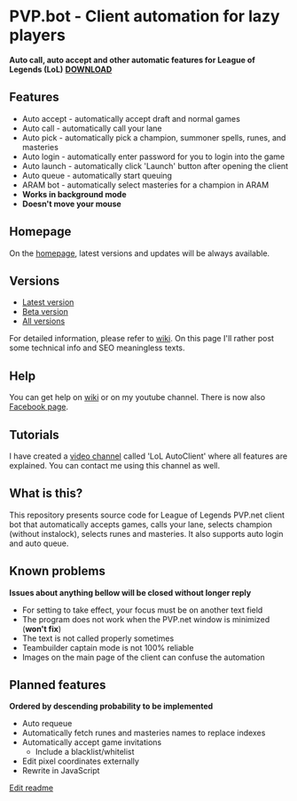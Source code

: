 

# PVP.bot - Client automation for lazy players
**Auto call, auto accept and other automatic features for League of Legends (LoL)**
**[DOWNLOAD](http://darker.github.io/auto-client/download/)**
## Features
 - Auto accept - automatically accept draft and normal games
 - Auto call - automatically call your lane
 - Auto pick - automatically pick a champion, summoner spells, runes, and masteries
 - Auto login - automatically enter password for you to login into the game
 - Auto launch - automatically click 'Launch' button after opening the client
 - Auto queue - automatically start queuing
 - ARAM bot - automatically select masteries for a champion in ARAM
 - **Works in background mode**
 - **Doesn't move your mouse**

## Homepage
On the [homepage](http://darker.github.io/auto-client/), latest versions and updates will be always available.

## Versions
- [Latest version](http://darker.github.io/auto-client/download/)
- [Beta version](http://darker.github.io/auto-client/download-beta/)
- [All versions](https://github.com/Darker/auto-client/releases)

For detailed information, please refer to [wiki](https://github.com/Darker/auto-client/wiki). On this page I'll
rather post some technical info and SEO meaningless texts.

## Help
You can get help on [wiki](https://github.com/Darker/auto-client/wiki) or on my youtube channel. There is now also [Facebook page](https://www.facebook.com/autoclient/).

## Tutorials
I have created a [video channel](https://www.youtube.com/channel/UCKBWfX3cbOy9xeBKPGwsx-g/videos) called 'LoL AutoClient' where all features are explained. You can contact me using this channel as well.

## What is this?
 This repository presents source code for League of Legends PVP.net client bot that automatically accepts games, calls your lane, selects champion (without instalock), selects runes and masteries. It also supports auto login and auto queue.

## Known problems
**Issues about anything bellow will be closed without longer reply**

 - For setting to take effect, your focus must be on another text field
 - The program does not work when the PVP.net window is minimized (**won't fix**)
 - The text is not called properly sometimes
 - Teambuilder captain mode is not 100% reliable
 - Images on the main page of the client can confuse the automation
 
## Planned features
**Ordered by descending probability to be implemented**

 - Auto requeue
 - Automatically fetch runes and masteries names to replace indexes
 - Automatically accept game invitations
   - Include a blacklist/whitelist
 - Edit pixel coordinates externally
 - Rewrite in JavaScript

[Edit readme](https://github.com/Darker/auto-client/edit/master/README.md)
